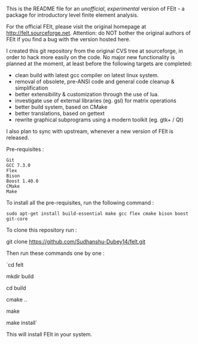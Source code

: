 This is the README file for an _unofficial_, _experimental_ version of
FElt - a package for introductory level finite element analysis.


For the official FElt, please visit the original homepage at
http://felt.sourceforge.net. Attention: do NOT bother the original
authors of FElt if you find a bug with the version hosted here.


I created this git repository from the original CVS tree at
sourceforge, in order to hack more easily on the code.  No major new
functionality is planned at the moment, at least before the following
targets are completed:

- clean build with latest gcc compiler on latest linux system.
- removal of obsolete, pre-ANSI code and general code cleanup & simplification
- better extensibility & customization through the use of lua.
- investigate use of external libraries (eg. gsl) for matrix operations
- better build system, based on CMake
- better translations, based on gettext
- rewrite graphical subprograms using a modern toolkit (eg. gtk+ / Qt)


I also plan to sync with upstream, whenever a new version of FElt is released.

Pre-requisites :

    Git
    GCC 7.3.0
    Flex
    Bison
    Boost 1.40.0
    CMake
    Make

To install all the pre-requisites, run the following command :

`sudo apt-get install build-essential make gcc flex cmake bison boost git-core`

To clone this repository run :

git clone https://github.com/Sudhanshu-Dubey14/felt.git 

Then run these commands one by one :

`cd felt

mkdir build

cd build

cmake ..

make

make install`

This will install FElt in your system.
